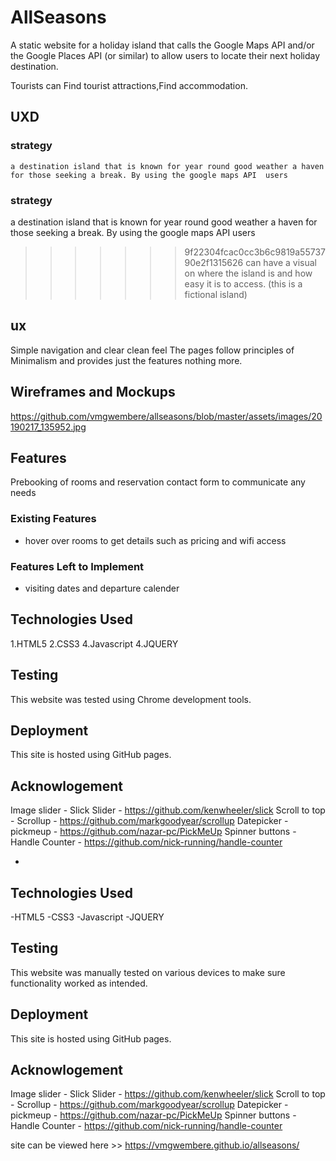 # AllSeasons

A static website for a holiday island that calls the Google Maps API and/or the Google Places API (or similar) 
to allow users to locate  their next holiday destination.

Tourists can Find tourist attractions,Find accommodation.
 
## UXD
 
### strategy

    a destination island that is known for year round good weather a haven for those seeking a break. By using the google maps API  users

 
### strategy

   a destination island that is known for year round good weather a haven for those seeking a break. By using the google maps API  users
>>>>>>> 9f22304fcac0cc3b6c9819a5573790e2f1315626
    can have a visual on where the island is and how easy it is to access. (this is a fictional island)

## ux

Simple navigation and clear clean feel
The pages follow principles of Minimalism and provides just the features nothing more.

## Wireframes and Mockups
https://github.com/vmgwembere/allseasons/blob/master/assets/images/20190217_135952.jpg
## Features

Prebooking of rooms and reservation
contact form to communicate any needs

### Existing Features
- hover over rooms to get details such as pricing and wifi access


### Features Left to Implement
- visiting dates and departure calender


## Technologies Used

1.HTML5
2.CSS3
4.Javascript
4.JQUERY

## Testing
This website was tested using Chrome development tools.

## Deployment
   This site is hosted using GitHub pages.
   
## Acknowlogement


Image slider - Slick Slider - https://github.com/kenwheeler/slick
Scroll to top - Scrollup - https://github.com/markgoodyear/scrollup
Datepicker - pickmeup - https://github.com/nazar-pc/PickMeUp
Spinner buttons - Handle Counter - https://github.com/nick-running/handle-counter


- 



## Technologies Used

-HTML5
-CSS3
-Javascript
-JQUERY

## Testing
This website was manually tested on various devices to make sure functionality worked as intended.

## Deployment
   This site is hosted using GitHub pages.
   
## Acknowlogement

Image slider - Slick Slider - https://github.com/kenwheeler/slick
Scroll to top - Scrollup - https://github.com/markgoodyear/scrollup
Datepicker - pickmeup - https://github.com/nazar-pc/PickMeUp
Spinner buttons - Handle Counter - https://github.com/nick-running/handle-counter


site can be viewed here >> https://vmgwembere.github.io/allseasons/


